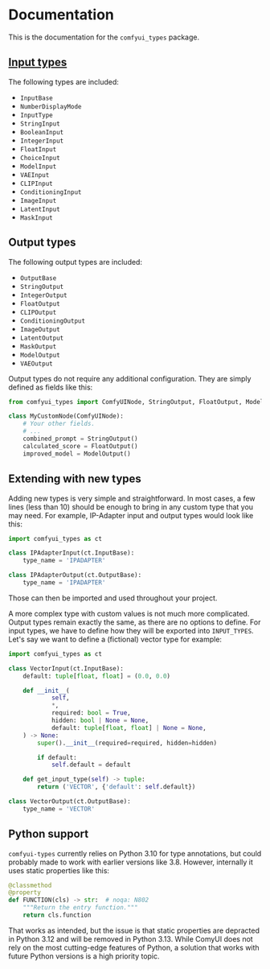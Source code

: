 # Documentation

This is the documentation for the `comfyui_types` package.

## [Input types](/docs/input_types.md)

The following types are included:

- `InputBase`
- `NumberDisplayMode`
- `InputType`
- `StringInput`
- `BooleanInput`
- `IntegerInput`
- `FloatInput`
- `ChoiceInput`
- `ModelInput`
- `VAEInput`
- `CLIPInput`
- `ConditioningInput`
- `ImageInput`
- `LatentInput`
- `MaskInput`

## Output types

The following output types are included:

- `OutputBase`
- `StringOutput`
- `IntegerOutput`
- `FloatOutput`
- `CLIPOutput`
- `ConditioningOutput`
- `ImageOutput`
- `LatentOutput`
- `MaskOutput`
- `ModelOutput`
- `VAEOutput`

Output types do not require any additional configuration. They are simply
defined as fields like this:

```python
from comfyui_types import ComfyUINode, StringOutput, FloatOutput, ModelOutput

class MyCustomNode(ComfyUINode):
    # Your other fields.
    # ...
    combined_prompt = StringOutput()
    calculated_score = FloatOutput()
    improved_model = ModelOutput()
```

## Extending with new types

Adding new types is very simple and straightforward. In most cases, a few lines
(less than 10) should be enough to bring in any custom type that you may need.
For example, IP-Adapter input and output types would look like this:

```python
import comfyui_types as ct

class IPAdapterInput(ct.InputBase):
    type_name = 'IPADAPTER'

class IPAdapterOutput(ct.OutputBase):
    type_name = 'IPADAPTER'
```

Those can then be imported and used throughout your project.

A more complex type with custom values is not much more complicated. Output
types remain exactly the same, as there are no options to define. For input
types, we have to define how they will be exported into `INPUT_TYPES`. Let's say
we want to define a (fictional) vector type for example:

```python
import comfyui_types as ct

class VectorInput(ct.InputBase):
    default: tuple[float, float] = (0.0, 0.0)

    def __init__(
            self,
            *,
            required: bool = True,
            hidden: bool | None = None,
            default: tuple[float, float] | None = None,
    ) -> None:
        super().__init__(required=required, hidden=hidden)

        if default:
            self.default = default

    def get_input_type(self) -> tuple:
        return ('VECTOR', {'default': self.default})

class VectorOutput(ct.OutputBase):
    type_name = 'VECTOR'
```

## Python support

`comfyui-types` currently relies on Python 3.10 for type annotations, but could
probably made to work with earlier versions like 3.8. However, internally it
uses static properties like this:

```python
@classmethod
@property
def FUNCTION(cls) -> str:  # noqa: N802
    """Return the entry function."""
    return cls.function
```

That works as intended, but the issue is that static properties are depracted in
Python 3.12 and will be removed in Python 3.13. While ComyUI does not rely on
the most cutting-edge features of Python, a solution that works with future
Python versions is a high priority topic.
